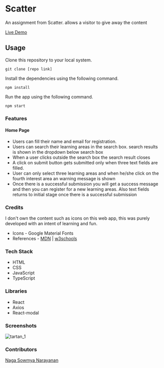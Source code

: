 # Scatter 

An assignment from Scatter. allows a visitor to give away the content

 [Live Demo]()

## Usage


 Clone this repository to your local system.

```
git clone [repo link]
```


 Install the dependencies using the following command.

```
npm install
```


 Run the app using the following command.

```
npm start
```



### Features

#### Home Page

- Users can fill their name and email for registration.
- Users can search their learning areas in the search box. search results is shown in the dropdown below search box
- When a user clicks outside the search box the search result closes
- A click on submit button gets submitted only when three text fields are filled.
- User can only select three learning areas and when he/she click on the fourth interest area an warning message is shown
- Once there is a successful submission you will get a success message and then you can register for a new learning areas. Also text fields returns to initial stage once there is a successful submission



### Credits

I don't own the content such as icons on this web app, this was purely developed with an intent of learning and fun.

- Icons - Google Material Fonts
- References - [MDN](https://developer.mozilla.org/en-US/) | [w3schools](https://www.w3schools.com/)



### Tech Stack

- HTML
- CSS
- JavaScript
- TypeScript



### Libraries

- React
- Axios
- React-modal



### Screenshots



![tartan_1](https://user-images.githubusercontent.com/51481112/126263173-42a9a6a8-d9ed-4c39-a222-33326dc219fd.jpg)


### Contributors

 [Naga Sowmya Narayanan](https://naga12031998.github.io/)
